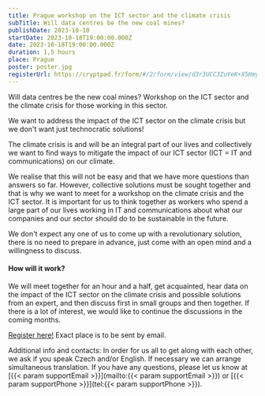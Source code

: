 ```yaml
---
title: Prague workshop on the ICT sector and the climate crisis
subTitle: Will data centres be the new coal mines?
publishDate: 2023-10-10
startDate: 2023-10-18T19:00:00.000Z
date: 2023-10-18T19:00:00.000Z
duration: 1,5 hours
place: Prague
poster: poster.jpg
registerUrl: https://cryptpad.fr/form/#/2/form/view/d3r3UCC3ZuYeK+X5HmydC3YvdKB-ItJJ8VmUUY8m+6A/
---
```

Will data centres be the new coal mines? Workshop on the ICT sector and the climate crisis for those working in this sector.

We want to address the impact of the ICT sector on the climate crisis but we don't want just technocratic solutions!

The climate crisis is and will be an integral part of our lives and collectively we want to find ways to mitigate the impact of our ICT sector (ICT = IT and communications) on our climate.

We realise that this will not be easy and that we have more questions than answers so far. However, collective solutions must be sought together and that is why we want to meet for a workshop on the climate crisis and the ICT sector. It is important for us to think together as workers who spend a large part of our lives working in IT and communications about what our companies and our sector should do to be sustainable in the future.

We don't expect any one of us to come up with a revolutionary solution, there is no need to prepare in advance, just come with an open mind and a willingness to discuss.

#### How will it work?

We will meet together for an hour and a half, get acquainted, hear data on the impact of the ICT sector on the climate crisis and possible solutions from an expert, and then discuss first in small groups and then together. If there is a lot of interest, we would like to continue the discussions in the coming months.

[Register here!](https://cryptpad.fr/form/#/2/form/view/d3r3UCC3ZuYeK+X5HmydC3YvdKB-ItJJ8VmUUY8m+6A/)
Exact place is to be sent by email.

Additional info and contacts:
In order for us all to get along with each other, we ask if you speak Czech and/or English. If necessary we can arrange simultaneous translation.
If you have any questions, please let us know at [{{< param supportEmail >}}](mailto:{{< param supportEmail >}}) or [{{< param supportPhone >}}](tel:{{< param supportPhone >}}).
